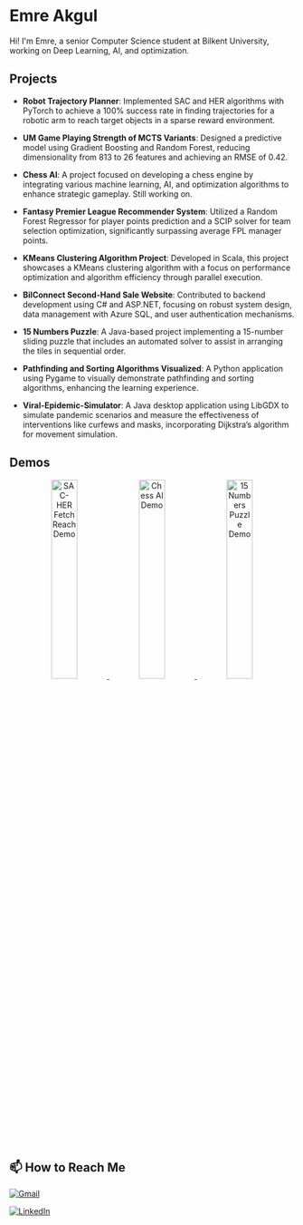 # Emre Akgul

Hi! I'm Emre, a senior Computer Science student at Bilkent University, working on Deep Learning, AI, and optimization.

## Projects
- **Robot Trajectory Planner**: Implemented SAC and HER algorithms with PyTorch to achieve a 100% success rate in finding trajectories for a robotic arm to reach target objects in a sparse reward environment.

- **UM Game Playing Strength of MCTS Variants**: Designed a predictive model using Gradient Boosting and Random Forest, reducing dimensionality from 813 to 26 features and achieving an RMSE of 0.42.

- **Chess AI**: A project focused on developing a chess engine by integrating various machine learning, AI, and optimization algorithms to enhance strategic gameplay. Still working on.

- **Fantasy Premier League Recommender System**: Utilized a Random Forest Regressor for player points prediction and a SCIP solver for team selection optimization, significantly surpassing average FPL manager points.

- **KMeans Clustering Algorithm Project**: Developed in Scala, this project showcases a KMeans clustering algorithm with a focus on performance optimization and algorithm efficiency through parallel execution.

- **BilConnect Second-Hand Sale Website**: Contributed to backend development using C# and ASP.NET, focusing on robust system design, data management with Azure SQL, and user authentication mechanisms.

- **15 Numbers Puzzle**: A Java-based project implementing a 15-number sliding puzzle that includes an automated solver to assist in arranging the tiles in sequential order.

- **Pathfinding and Sorting Algorithms Visualized**: A Python application using Pygame to visually demonstrate pathfinding and sorting algorithms, enhancing the learning experience.

- **Viral-Epidemic-Simulator**: A Java desktop application using LibGDX to simulate pandemic scenarios and measure the effectiveness of interventions like curfews and masks, incorporating Dijkstra’s algorithm for movement simulation.

## Demos
<p align="center">
  <a href="https://youtu.be/pxpdP-3F_zA?si=DHxuSBMeCE9bt-gq">
    <img src="https://img.youtube.com/vi/pxpdP-3F_zA/0.jpg" alt="SAC-HER FetchReach Demo" width="30%">
  </a>
  <a href="https://www.youtube.com/watch?v=NpswOOqAVj8">
    <img src="https://img.youtube.com/vi/NpswOOqAVj8/0.jpg" alt="Chess AI Demo" width="30%">
  </a>
  <a href="https://youtu.be/hsT5_4hQgYg?si=C1gKJ8pI89VSyA7o" style="vertical-align: top;">
    <img src="https://img.youtube.com/vi/hsT5_4hQgYg/0.jpg" alt="15 Numbers Puzzle Demo" width="30%">
  </a>
</p>

## 📫 How to Reach Me
[![Gmail](https://img.shields.io/badge/-Gmail-D14836?style=flat-square&logo=Gmail&logoColor=white)](mailto:yourEmail@gmail.com)

[![LinkedIn](https://img.shields.io/badge/-LinkedIn-0077B5?style=flat-square&logo=linkedin&logoColor=white)](https://linkedin.com/in/akgulemre)

